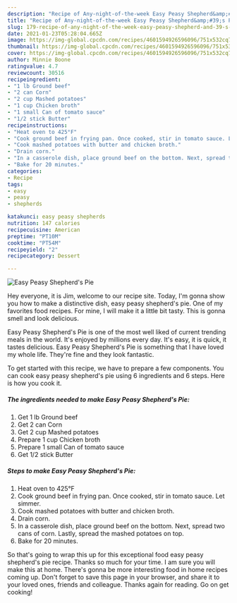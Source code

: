 ```yaml
---
description: "Recipe of Any-night-of-the-week Easy Peasy Shepherd&amp;#39;s Pie"
title: "Recipe of Any-night-of-the-week Easy Peasy Shepherd&amp;#39;s Pie"
slug: 179-recipe-of-any-night-of-the-week-easy-peasy-shepherd-and-39-s-pie
date: 2021-01-23T05:28:04.665Z
image: https://img-global.cpcdn.com/recipes/4601594926596096/751x532cq70/easy-peasy-shepherds-pie-recipe-main-photo.jpg
thumbnail: https://img-global.cpcdn.com/recipes/4601594926596096/751x532cq70/easy-peasy-shepherds-pie-recipe-main-photo.jpg
cover: https://img-global.cpcdn.com/recipes/4601594926596096/751x532cq70/easy-peasy-shepherds-pie-recipe-main-photo.jpg
author: Minnie Boone
ratingvalue: 4.7
reviewcount: 30516
recipeingredient:
- "1 lb Ground beef"
- "2 can Corn"
- "2 cup Mashed potatoes"
- "1 cup Chicken broth"
- "1 small Can of tomato sauce"
- "1/2 stick Butter"
recipeinstructions:
- "Heat oven to 425°F"
- "Cook ground beef in frying pan. Once cooked, stir in tomato sauce. Let simmer."
- "Cook mashed potatoes with butter and chicken broth."
- "Drain corn."
- "In a casserole dish, place ground beef on the bottom. Next, spread two cans of corn. Lastly, spread the mashed potatoes on top."
- "Bake for 20 minutes."
categories:
- Recipe
tags:
- easy
- peasy
- shepherds

katakunci: easy peasy shepherds 
nutrition: 147 calories
recipecuisine: American
preptime: "PT10M"
cooktime: "PT54M"
recipeyield: "2"
recipecategory: Dessert

---
```



![Easy Peasy Shepherd&#39;s Pie](https://img-global.cpcdn.com/recipes/4601594926596096/751x532cq70/easy-peasy-shepherds-pie-recipe-main-photo.jpg)

Hey everyone, it is Jim, welcome to our recipe site. Today, I'm gonna show you how to make a distinctive dish, easy peasy shepherd&#39;s pie. One of my favorites food recipes. For mine, I will make it a little bit tasty. This is gonna smell and look delicious.



Easy Peasy Shepherd&#39;s Pie is one of the most well liked of current trending meals in the world. It's enjoyed by millions every day. It's easy, it is quick, it tastes delicious. Easy Peasy Shepherd&#39;s Pie is something that I have loved my whole life. They're fine and they look fantastic.


To get started with this recipe, we have to prepare a few components. You can cook easy peasy shepherd&#39;s pie using 6 ingredients and 6 steps. Here is how you cook it.

<!--inarticleads1-->

##### The ingredients needed to make Easy Peasy Shepherd&#39;s Pie:

1. Get 1 lb Ground beef
1. Get 2 can Corn
1. Get 2 cup Mashed potatoes
1. Prepare 1 cup Chicken broth
1. Prepare 1 small Can of tomato sauce
1. Get 1/2 stick Butter




<!--inarticleads2-->

##### Steps to make Easy Peasy Shepherd&#39;s Pie:

1. Heat oven to 425°F
1. Cook ground beef in frying pan. Once cooked, stir in tomato sauce. Let simmer.
1. Cook mashed potatoes with butter and chicken broth.
1. Drain corn.
1. In a casserole dish, place ground beef on the bottom. Next, spread two cans of corn. Lastly, spread the mashed potatoes on top.
1. Bake for 20 minutes.




So that's going to wrap this up for this exceptional food easy peasy shepherd&#39;s pie recipe. Thanks so much for your time. I am sure you will make this at home. There's gonna be more interesting food in home recipes coming up. Don't forget to save this page in your browser, and share it to your loved ones, friends and colleague. Thanks again for reading. Go on get cooking!
